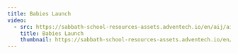 ```yaml
---
title: Babies Launch
video:
  - src: https://sabbath-school-resources-assets.adventech.io/en/aij/aij-training-videos/assets/en-aij-babies-launch.mp4
    title: Babies Launch
    thumbnail: https://sabbath-school-resources-assets.adventech.io/en/aij/aij-training-videos/assets/en-aij-babies-launch.png
---
```

